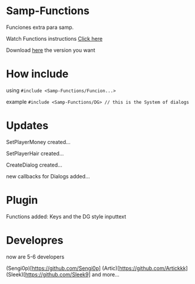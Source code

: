 # Samp-Functions
Funciones extra para samp.

Watch Functions instructions [Click here](https://github.com/NicolasNeg/Samp-Functions/wiki/Functions)

Download [here](https://github.com/NicolasNeg/Samp-Functions/releases) the version you want

# How include

using `#include <Samp-Functions/Funcion...>`

example `#include <Samp-Functions/DG> // this is the System of dialogs`

# Updates
SetPlayerMoney created...

SetPlayerHair created...

CreateDialog created...

new callbacks for Dialogs added...

# Plugin
Functions added: Keys and the DG style inputtext


# Developres
now are 5-6 developers 

(Sengi0p)[https://github.com/Sengi0p]
(Artic)[https://github.com/Artickkk]
(Sleek)[https://github.com/Sleek9]
and more...

